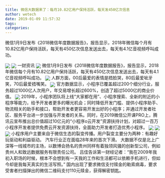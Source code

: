 ```yaml
---
title: 微信大数据来了：每月10.82亿用户保持活跃，每天发450亿次信息
author: wetech
date: 2019-01-09 11:57:32
tags: 
categories: 
---
```

微信1月9日发布《2018微信年度数据报告》，报告显示，2018年微信每个月有10.82亿用户保持活跃，每天有450亿次信息发送出去，每天有4.1亿音视频呼叫成功。
<!-- more -->
<img align="center" border="0" src="https://imgcdn.yicai.com/uppics/images/2019/01/bcb22ac2cdabb1d175d3f26a355ec614.jpg" />
<img align="center" border="0" src="https://imgcdn.yicai.com/uppics/images/2019/01/cd634c29df224ad191c791874648ae6a.jpg" />
一财资讯
<img align="center" border="0" src="https://imgcdn.yicai.com/uppics/images/2019/01/7688d7728619f1a88a302e9e4cbd90ca.jpg" />
微信1月9日发布《2018微信年度数据报告》，报告显示，2018年微信每个月有10.82亿用户保持活跃，每天有450亿次信息发送出去，每天有4.1亿音视频呼叫成功。
<img align="center" border="0" src="https://imgcdn.yicai.com/uppics/images/2019/01/5f40a9c4c79b298a2f3a2b76da23a60d.jpg" />
人群方面，00后最爱的表情是捂脸哭，80后最爱呲牙笑，70后最爱捂嘴笑。
<img align="center" border="0" src="https://imgcdn.yicai.com/uppics/images/2019/01/f748686de57ad2431db13081a627f829.jpg" />
官方数据显示，小程序已覆盖超过200个细分行业，服务超过1000亿人次用户，年交易增长超过600%，创造了超过5000亿的商业价值。
<img align="center" border="0" src="https://imgcdn.yicai.com/uppics/images/2019/01/00e1f2e61f3527d69a987087a3a9f910.jpg" />
2019年，小程序团队将上线“大家都在用”、小程序搜索、全新的附近的小程序等能力，给予开发者更多的曝光机会；同时降低开发门槛、提供小程序助手、物流相关的助手和接口，帮助开发者更容易开发出好的小程序；并通过开发者社区、服务平台进一步加强与开发者的关系。同时，在2019微信公开课PRO上，腾讯云宣布推出总价值超过10亿元的“小程序o云开发”资源扶持计划，对超过一百万小程序开发者提供免费云开发资源扶持，全面助力开发者打造优秀小程序。
<img align="center" border="0" src="https://imgcdn.yicai.com/uppics/images/2019/01/7113ffd29a407d0a090cc258eaadd906.jpg" />
 
<img align="center" border="0" src="https://imgcdn.yicai.com/uppics/images/2019/01/d5a8fed6b70e8ef0c24bb321d0e6e348.jpg" />
 
<img align="center" border="0" src="https://imgcdn.yicai.com/uppics/images/2019/01/32f164a0132b29d2660e1aacbf29b0a9.jpg" />
小程序用户主要来自于微信生态的裂变传播。用户裂变主要分为两种：有趣好玩驱动和利益驱动。
汽车行业正在面临28年来的首次下滑。
大数据不仅是北上广深等一线城市的主场，以数博会扬名的贵州同样有着独领风骚的创新型公司，例如贵州人和致远数据服务有限责任公司。
吕佳告诉第一财经记者：“我在2009年我初入职场的时候，根本不会想到有一天我的工作和生活都可以依赖手机进行，但如今却是我每天真实的生活写照。”
国内出现了要求微信支付赎金的勒索病毒，要求受害者扫描弹出的微信二维码支付110元赎金，获得解密钥匙。
